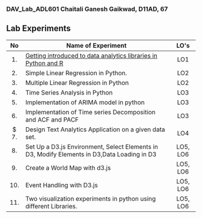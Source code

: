 ### DAV_Lab_ADL601 Chaitali Ganesh Gaikwad, D11AD, 67

## Lab Experiments
| No | Name of Experiment | LO's |
| :--: | ------------------ | :----: |
| 1. | [Getting introduced to data analytics libraries in Python and R](https://github.com/LifnaJos/ADL601-Data-Analytics-and-Visualization-Lab/blob/main/README.md#experiment---1-getting-introduced-to-data-analytics-libraries-in-python-and-r) | LO1 |
| 2. | Simple Linear Regression in Python. | LO2 |
| 3. | Multiple Linear Regression in Python | LO2 |
| 4. | Time Series Analysis in Python | LO3 |
| 5. | Implementation of ARIMA model in python | LO3 |
| 6. | Implementation of Time series Decomposition and ACF and PACF | LO3 |
| $ 7. | Design Text Analytics Application on a given data set. | LO4 |
| 8. | Set Up a D3.js Environment, Select Elements in D3, Modify Elements in D3,Data Loading in D3 | LO5, LO6 |
| 9. | Create a World Map with d3.js |LO5, LO6 | 
| 10. | Event Handling with D3.js | LO5, LO6 |
| 11. | Two visualization experiments in python using different Libraries. | LO5, LO6 |
